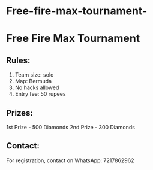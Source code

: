 # Free-fire-max-tournament-
# Free Fire Max Tournament

## Rules:
1. Team size: solo
2. Map: Bermuda
3. No hacks allowed
4. Entry fee: 50 rupees

## Prizes:
1st Prize - 500 Diamonds
2nd Prize - 300 Diamonds

## Contact:
For registration, contact on WhatsApp: 7217862962
